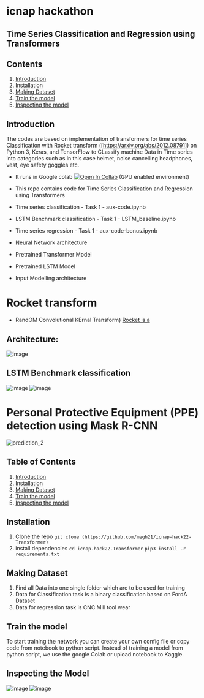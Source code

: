 # icnap hackathon
##  Time Series Classification and Regression using Transformers
## Contents
1. [Introduction](#introduction)
2. [Installation](#installation)
3. [Making Dataset](#making-dataset)
4. [Train the model](#train-the-model)
5. [Inspecting the model](#inspecting-the-model)


## Introduction
The codes are based on implementation of transformers for time series Classification with Rocket transform ([https://arxiv.org/abs/2012.08791]) on Python 3, Keras, and TensorFlow to CLassify machine Data in Time series into categories such as in this case helmet, noise cancelling headphones, vest, eye safety goggles etc.

- It runs in Google colab [![Open In Collab](https://colab.research.google.com/assets/colab-badge.svg)](https://colab.research.google.com/github/megh21/icnap-hack-22-Transformer) (GPU enabled environment) 

- This repo contains code for Time Series Classification and Regression using Transformers
- Time series classification - Task 1 - aux-code.ipynb
- LSTM Benchmark classification - Task 1 - LSTM_baseline.ipynb
- Time series regression - Task 1 - aux-code-bonus.ipynb
- Neural Network architecture
- Pretrained Transformer Model
- Pretrained LSTM Model
- Input Modelling architecture 

# Rocket transform
- RandOM Convolutional KErnal Transform) [Rocket is a ](https://www.sktime.org/en/stable/api_reference/auto_generated/sktime.transformations.panel.rocket.MiniRocket.html)


## Architecture:
![image](https://user-images.githubusercontent.com/73994639/175145002-87d77094-fa80-45b6-8fc6-4f21182f6412.png)



## LSTM Benchmark classification
![image](https://user-images.githubusercontent.com/73994639/175145123-7adc8646-8152-4340-a824-3a8220202ead.png)
![image](https://user-images.githubusercontent.com/73994639/175160635-b4d835b1-26be-4de1-ab3f-aabbed7fe2ba.png)


# Personal Protective Equipment (PPE) detection using Mask R-CNN


![prediction_2](https://user-images.githubusercontent.com/29149625/111077421-f9a09400-84f0-11eb-999d-73f792496f31.png "ppe-prediction")

## Table of Contents 
1. [Introduction](#introduction)
2. [Installation](#installation)
3. [Making Dataset](#making-dataset)
4. [Train the model](#train-the-model)
5. [Inspecting the model](#inspecting-the-model)

## Installation
 1. Clone the repo `git clone (https://github.com/megh21/icnap-hack22-Transformer) `
 2. install dependencies
	  `cd icnap-hack22-Transformer`
	  `pip3 install -r requirements.txt` 


## Making Dataset

1. Find all Data into one single folder which are to be used for training
2. Data for Classification task is a binary classification based on FordA Dataset
3. Data for regression task is CNC Mill tool wear

## Train the model


To start training the network you can create your own config file or copy code from notebook to python script.
Instead of training a model from python script, we use the google Colab or upload notebook to Kaggle. 
    
## Inspecting the Model 
![image](https://user-images.githubusercontent.com/73994639/175145072-164d0114-5a89-4829-90dd-500320121d8b.png)
![image](https://user-images.githubusercontent.com/73994639/175160898-e80e5330-2671-41d7-be35-adf2fd34758b.png)
